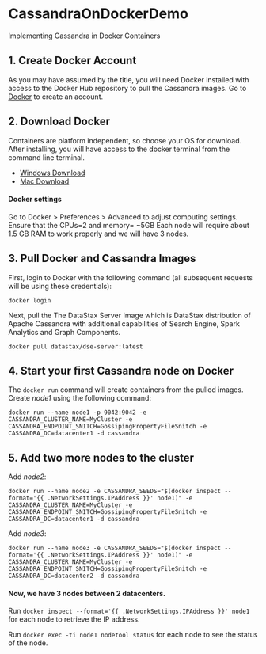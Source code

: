 # CassandraOnDockerDemo
Implementing Cassandra in Docker Containers

## 1. Create Docker Account
As you may have assumed by the title, you will need Docker installed with access to the Docker Hub repository to pull the Cassandra images. Go to [Docker](https://hub.docker.com/) to create an account.

## 2. Download Docker
Containers are platform independent, so choose your OS for download. 
After installing, you will have access to the docker terminal from the command line terminal.
- [Windows Download](https://docs.docker.com/docker-for-windows/install/)
- [Mac Download](https://docs.docker.com/docker-for-mac/install/)

#### Docker settings
Go to Docker > Preferences > Advanced to adjust computing settings.
Ensure that the CPUs=2 and memory= ~5GB 
Each node will require about 1.5 GB RAM to work properly and we will have 3 nodes.


## 3. Pull Docker and Cassandra Images
First, login to Docker with the following command (all subsequent requests will be using these credentials):
```
docker login
```
Next, pull the The DataStax Server Image which is DataStax distribution of Apache Cassandra with additional capabilities of Search Engine, Spark Analytics and Graph Components.
```
docker pull datastax/dse-server:latest
```

## 4. Start your first Cassandra node on Docker
The `docker run` command will create containers from the pulled images.
Create *node1* using the following command:
```
docker run --name node1 -p 9042:9042 -e CASSANDRA_CLUSTER_NAME=MyCluster -e CASSANDRA_ENDPOINT_SNITCH=GossipingPropertyFileSnitch -e CASSANDRA_DC=datacenter1 -d cassandra
```
## 5. Add two more nodes to the cluster
Add *node2*:
```
docker run --name node2 -e CASSANDRA_SEEDS="$(docker inspect --format='{{ .NetworkSettings.IPAddress }}' node1)" -e CASSANDRA_CLUSTER_NAME=MyCluster -e CASSANDRA_ENDPOINT_SNITCH=GossipingPropertyFileSnitch -e CASSANDRA_DC=datacenter1 -d cassandra
```
Add *node3*:
```
docker run --name node3 -e CASSANDRA_SEEDS="$(docker inspect --format='{{ .NetworkSettings.IPAddress }}' node1)" -e CASSANDRA_CLUSTER_NAME=MyCluster -e CASSANDRA_ENDPOINT_SNITCH=GossipingPropertyFileSnitch -e CASSANDRA_DC=datacenter2 -d cassandra
```
#### Now, we have 3 nodes between 2 datacenters.
Run `docker inspect --format='{{ .NetworkSettings.IPAddress }}' node1` for each node to retrieve the IP address.

Run `docker exec -ti node1 nodetool status` for each node to see the status of the node.


